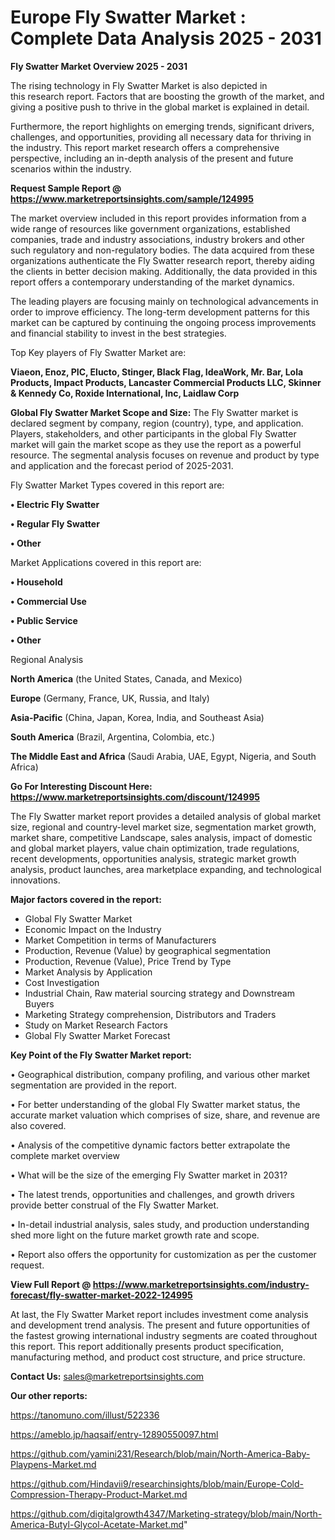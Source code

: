 # Europe Fly Swatter Market : Complete Data Analysis 2025 - 2031

<Strong> Fly Swatter Market Overview 2025 - 2031</strong>

The rising technology in Fly Swatter Market is also depicted in this research report. Factors that are boosting the growth of the market, and giving a positive push to thrive in the global market is explained in detail.

Furthermore, the report highlights on emerging trends, significant drivers, challenges, and opportunities, providing all necessary data for thriving in the industry. This report market research offers a comprehensive perspective, including an in-depth analysis of the present and future scenarios within the industry.

<strong>Request Sample Report @ <a href=https://www.marketreportsinsights.com/sample/124995>https://www.marketreportsinsights.com/sample/124995</a></strong>

The market overview included in this report provides information from a wide range of resources like government organizations, established companies, trade and industry associations, industry brokers and other such regulatory and non-regulatory bodies. The data acquired from these organizations authenticate the Fly Swatter research report, thereby aiding the clients in better decision making. Additionally, the data provided in this report offers a contemporary understanding of the market dynamics.

The leading players are focusing mainly on technological advancements in order to improve efficiency. The long-term development patterns for this market can be captured by continuing the ongoing process improvements and financial stability to invest in the best strategies.

Top Key players of Fly Swatter Market are:

<strong>Viaeon, Enoz, PIC, Elucto, Stinger, Black Flag, IdeaWork, Mr. Bar, Lola Products, Impact Products, Lancaster Commercial Products LLC, Skinner & Kennedy Co, Roxide International, Inc, Laidlaw Corp</strong>

<strong><b>Global Fly Swatter Market Scope and Size:</b></strong>
The Fly Swatter market is declared segment by company, region (country), type, and application. Players, stakeholders, and other participants in the global Fly Swatter market will gain the market scope as they use the report as a powerful resource. The segmental analysis focuses on revenue and product by type and application and the forecast period of 2025-2031.

Fly Swatter Market Types covered in this report are:

<strong>• Electric Fly Swatter

• Regular Fly Swatter

• Other</strong>

Market Applications covered in this report are:

<strong>• Household

• Commercial Use

• Public Service

• Other</strong> 

Regional Analysis

<strong>North America</strong> (the United States, Canada, and Mexico)

<strong>Europe</strong> (Germany, France, UK, Russia, and Italy)

<strong>Asia-Pacific</strong> (China, Japan, Korea, India, and Southeast Asia)

<strong>South America</strong> (Brazil, Argentina, Colombia, etc.)

<strong>The Middle East and Africa</strong> (Saudi Arabia, UAE, Egypt, Nigeria, and South Africa)

<strong>Go For Interesting Discount Here: <a href=https://www.marketreportsinsights.com/discount/124995>https://www.marketreportsinsights.com/discount/124995</a></strong>

The Fly Swatter market report provides a detailed analysis of global market size, regional and country-level market size, segmentation market growth, market share, competitive Landscape, sales analysis, impact of domestic and global market players, value chain optimization, trade regulations, recent developments, opportunities analysis, strategic market growth analysis, product launches, area marketplace expanding, and technological innovations.

<strong><b>Major factors covered in the report:</b></strong>
<ul>
  <li>Global Fly Swatter Market </li>
  <li>Economic Impact on the Industry</li>
  <li>Market Competition in terms of Manufacturers</li>
  <li>Production, Revenue (Value) by geographical segmentation</li>
  <li>Production, Revenue (Value), Price Trend by Type</li>
  <li>Market Analysis by Application</li>
  <li>Cost Investigation</li>
  <li>Industrial Chain, Raw material sourcing strategy and Downstream Buyers</li>
  <li>Marketing Strategy comprehension, Distributors and Traders</li>
  <li>Study on Market Research Factors</li>
  <li>Global Fly Swatter Market Forecast</li>
</ul>

<strong><b>Key Point of the Fly Swatter Market report:</b></strong>

• Geographical distribution, company profiling, and various other market segmentation are provided in the report.

• For better understanding of the global Fly Swatter market status, the accurate market valuation which comprises of size, share, and revenue are also covered.

• Analysis of the competitive dynamic factors better extrapolate the complete market overview

• What will be the size of the emerging Fly Swatter market in 2031?

• The latest trends, opportunities and challenges, and growth drivers provide better construal of the Fly Swatter Market.

• In-detail industrial analysis, sales study, and production understanding shed more light on the future market growth rate and scope.

• Report also offers the opportunity for customization as per the customer request.

<strong><b>View Full Report @ <a href=https://www.marketreportsinsights.com/industry-forecast/fly-swatter-market-2022-124995>https://www.marketreportsinsights.com/industry-forecast/fly-swatter-market-2022-124995</a></b></strong>


At last, the Fly Swatter Market report includes investment come analysis and development trend analysis. The present and future opportunities of the fastest growing international industry segments are coated throughout this report. This report additionally presents product specification, manufacturing method, and product cost structure, and price structure.

<strong>Contact Us:</strong>
sales@marketreportsinsights.com

<strong>Our other reports:</strong>

<a href=https://tanomuno.com/illust/522336>https://tanomuno.com/illust/522336</a>

<a href=https://ameblo.jp/haqsaif/entry-12890550097.html>https://ameblo.jp/haqsaif/entry-12890550097.html</a>

<a href=https://github.com/yamini231/Research/blob/main/North-America-Baby-Playpens-Market.md>https://github.com/yamini231/Research/blob/main/North-America-Baby-Playpens-Market.md</a>

<a href=https://github.com/Hindavii9/researchinsights/blob/main/Europe-Cold-Compression-Therapy-Product-Market.md>https://github.com/Hindavii9/researchinsights/blob/main/Europe-Cold-Compression-Therapy-Product-Market.md</a>

<a href=https://github.com/digitalgrowth4347/Marketing-strategy/blob/main/North-America-Butyl-Glycol-Acetate-Market.md>https://github.com/digitalgrowth4347/Marketing-strategy/blob/main/North-America-Butyl-Glycol-Acetate-Market.md</a>"
